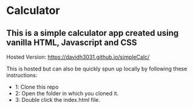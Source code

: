 # Calculator

## This is a simple calculator app created using vanilla HTML, Javascript and CSS

Hosted Version: https://davidh3031.github.io/simpleCalc/

This is hosted but can also be quickly spun up locally by following these instructions:

- 1: Clone this repo
- 2: Open the folder in which you cloned it.
- 3: Double click the index.html file.

